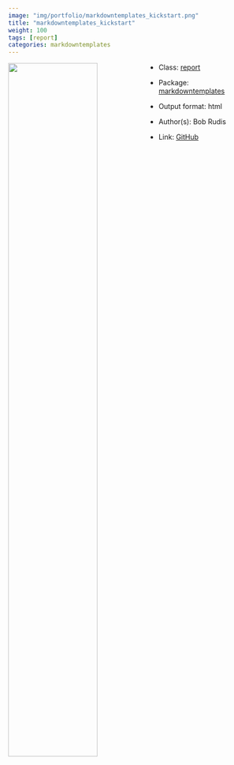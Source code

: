 ```yaml
---
image: "img/portfolio/markdowntemplates_kickstart.png"
title: "markdowntemplates_kickstart"
weight: 100
tags: [report]
categories: markdowntemplates
---
```




<!--more-->

<p><a href="../../img/portfolio/markdowntemplates_kickstart.png"><img class = "jf-image-shadow" src="../../img/portfolio/markdowntemplates_kickstart.png" width="60%"  align="left"></a></p>

- Class: [report](../../tags/report)
- Package: [markdowntemplates](markdowntemplates)
- Output format: html

- Author(s): Bob Rudis
- Link: [GitHub](https://github.com/hrbrmstr/markdowntemplates)


